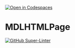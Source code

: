 [![Open in Codespaces](https://classroom.github.com/assets/launch-codespace-f4981d0f882b2a3f0472912d15f9806d57e124e0fc890972558857b51b24a6f9.svg)](https://classroom.github.com/open-in-codespaces?assignment_repo_id=10214998)
# MDLHTMLPage
[![GitHub Super-Linter](https://github.com/<SHH-ICS>/<mdl-html-page-AlexaChase>/workflows/Lint%20Code%20Base/badge.svg)](https://github.com/marketplace/actions/super-linter)
